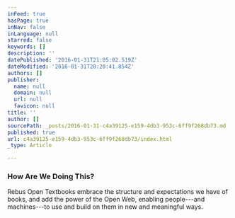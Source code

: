 ```yaml
---
inFeed: true
hasPage: true
inNav: false
inLanguage: null
starred: false
keywords: []
description: ''
datePublished: '2016-01-31T21:05:02.519Z'
dateModified: '2016-01-31T20:20:41.854Z'
authors: []
publisher:
  name: null
  domain: null
  url: null
  favicon: null
title: ''
author: []
sourcePath: _posts/2016-01-31-c4a39125-e159-4db3-953c-6ff9f268db73.md
published: true
url: c4a39125-e159-4db3-953c-6ff9f268db73/index.html
_type: Article

---
```

### How Are We Doing This?

Rebus Open Textbooks embrace the structure and expectations we have of books, and add the power of the Open Web, enabling people---and machines---to use and build on them in new and meaningful ways.